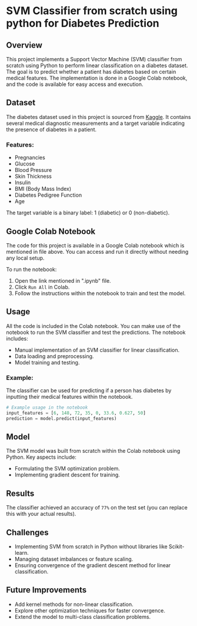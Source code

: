 # SVM Classifier from scratch using python for Diabetes Prediction

## Overview
This project implements a Support Vector Machine (SVM) classifier from scratch using Python to perform linear classification on a diabetes dataset. The goal is to predict whether a patient has diabetes based on certain medical features. The implementation is done in a Google Colab notebook, and the code is available for easy access and execution.


## Dataset
The diabetes dataset used in this project is sourced from [Kaggle](https://www.kaggle.com/datasets/akshaydattatraykhare/diabetes-dataset). It contains several medical diagnostic measurements and a target variable indicating the presence of diabetes in a patient.

### Features:
- Pregnancies
- Glucose
- Blood Pressure
- Skin Thickness
- Insulin
- BMI (Body Mass Index)
- Diabetes Pedigree Function
- Age

The target variable is a binary label: 1 (diabetic) or 0 (non-diabetic).

## Google Colab Notebook
The code for this project is available in a Google Colab notebook which is mentioned in file above. You can access and run it directly without needing any local setup.

To run the notebook:
1. Open the link mentioned in ".ipynb" file.
2. Click `Run All` in Colab.
3. Follow the instructions within the notebook to train and test the model.

## Usage
All the code is included in the Colab notebook. You can make use of the notebook to run the SVM classifier and test the predictions. The notebook includes:
- Manual implementation of an SVM classifier for linear classification.
- Data loading and preprocessing.
- Model training and testing.

### Example:
The classifier can be used for predicting if a person has diabetes by inputting their medical features within the notebook.

```python
# Example usage in the notebook
input_features = [6, 148, 72, 35, 0, 33.6, 0.627, 50]
prediction = model.predict(input_features)
```

## Model
The SVM model was built from scratch within the Colab notebook using Python. Key aspects include:
- Formulating the SVM optimization problem.
- Implementing gradient descent for training.

## Results
The classifier achieved an accuracy of `77%` on the test set (you can replace this with your actual results).


## Challenges
- Implementing SVM from scratch in Python without libraries like Scikit-learn.
- Managing dataset imbalances or feature scaling.
- Ensuring convergence of the gradient descent method for linear classification.

## Future Improvements
- Add kernel methods for non-linear classification.
- Explore other optimization techniques for faster convergence.
- Extend the model to multi-class classification problems.
